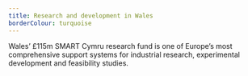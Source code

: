```yaml
---
title: Research and development in Wales
borderColour: turquoise
---
```

Wales’ £115m SMART Cymru research fund is one of Europe’s most comprehensive support systems for industrial research, experimental development and feasibility studies.